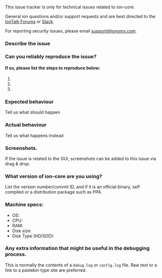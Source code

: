 <!--- Remove sections that do not apply -->

This issue tracker is only for technical issues related to ion-core.

General ion questions and/or support requests and are best directed to the [IonTalk Forums](https://www.iontalk.net) or [Slack](https://ionomy.slack.com).

For reporting security issues, please email [support@ionomy.com](mailto:support@ionomy.com).

### Describe the issue

### Can you reliably reproduce the issue?
#### If so, please list the steps to reproduce below:
1.
2.
3.

### Expected behaviour
Tell us what should happen

### Actual behaviour
Tell us what happens instead

### Screenshots.
If the issue is related to the GUI, screenshots can be added to this issue via drag & drop.

### What version of ion-core are you using?
List the version number/commit ID, and if it is an official binary, self compiled or a distribution package such as PPA.

### Machine specs:
- OS:
- CPU:
- RAM:
- Disk size:
- Disk Type (HD/SDD):

### Any extra information that might be useful in the debugging process.
This is normally the contents of a `debug.log` or `config.log` file. Raw text or a link to a pastebin type site are preferred.
